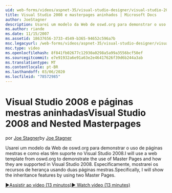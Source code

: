 ```yaml
---
uid: web-forms/videos/aspnet-35/visual-studio-designer/visual-studio-2008-and-nested-masterpages
title: Visual Studio 2008 e masterpages aninhados | Microsoft Docs
author: JoeStagner
description: Usarei um modelo da Web de oswd.org para demonstrar o uso de páginas mestras e como elas têm suporte no Visual Studio 2008. Especificamente, vou mostrar...
ms.author: riande
ms.date: 11/15/2007
ms.assetid: 18637656-3733-4549-b365-94652c596a7b
msc.legacyurl: /web-forms/videos/aspnet-35/visual-studio-designer/visual-studio-2008-and-nested-masterpages
msc.type: video
ms.openlocfilehash: 8f841fb02677c12930a0298a5a99a3556bcf50ef
ms.sourcegitcommit: e7e91932a6e91a63e2e46417626f39d6b244a3ab
ms.translationtype: MT
ms.contentlocale: pt-BR
ms.lasthandoff: 03/06/2020
ms.locfileid: "78572985"
---
```

# <a name="visual-studio-2008-and-nested-masterpages"></a><span data-ttu-id="f9cf8-104">Visual Studio 2008 e páginas mestras aninhadas</span><span class="sxs-lookup"><span data-stu-id="f9cf8-104">Visual Studio 2008 and Nested Masterpages</span></span>

<span data-ttu-id="f9cf8-105">por [Joe Stagner](https://github.com/JoeStagner)</span><span class="sxs-lookup"><span data-stu-id="f9cf8-105">by [Joe Stagner](https://github.com/JoeStagner)</span></span>

<span data-ttu-id="f9cf8-106">Usarei um modelo da Web de oswd.org para demonstrar o uso de páginas mestras e como elas têm suporte no Visual Studio 2008.</span><span class="sxs-lookup"><span data-stu-id="f9cf8-106">I will use a web template from oswd.org to demonstrate the use of Master Pages and how they are supported in Visual Studio 2008.</span></span> <span data-ttu-id="f9cf8-107">Especificamente, mostrarei os recursos de herança usando duas páginas mestras.</span><span class="sxs-lookup"><span data-stu-id="f9cf8-107">Specifically, I will show the inheritance features by using two Master Pages.</span></span>

[<span data-ttu-id="f9cf8-108">&#9654;Assistir ao vídeo (13 minutos)</span><span class="sxs-lookup"><span data-stu-id="f9cf8-108">&#9654; Watch video (13 minutes)</span></span>](https://channel9.msdn.com/Blogs/ASP-NET-Site-Videos/visual-studio-2008-and-nested-masterpages)
